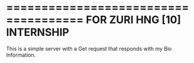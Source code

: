 =====================================
FOR ZURI HNG [10] INTERNSHIP
=====================================

This is a simple server with a Get request that responds with my Bio Information.
